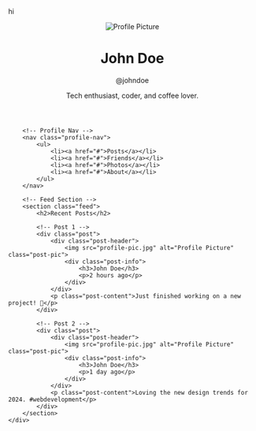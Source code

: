 hi
<!DOCTYPE html>
<html lang="en">
<head>
    <meta charset="UTF-8">
    <meta name="viewport" content="width=device-width, initial-scale=1.0">
    <title>Social Media Profile</title>
    <link rel="stylesheet" href="style.css">
</head>
<body>
    <div class="container">
        <!-- Profile Header -->
        <header class="profile-header">
            <img src="profile-pic.jpg" alt="Profile Picture" class="profile-pic">
            <div class="profile-info">
                <h1>John Doe</h1>
                <p>@johndoe</p>
                <p class="bio">Tech enthusiast, coder, and coffee lover.</p>
            </div>
        </header>

        <!-- Profile Nav -->
        <nav class="profile-nav">
            <ul>
                <li><a href="#">Posts</a></li>
                <li><a href="#">Friends</a></li>
                <li><a href="#">Photos</a></li>
                <li><a href="#">About</a></li>
            </ul>
        </nav>

        <!-- Feed Section -->
        <section class="feed">
            <h2>Recent Posts</h2>

            <!-- Post 1 -->
            <div class="post">
                <div class="post-header">
                    <img src="profile-pic.jpg" alt="Profile Picture" class="post-pic">
                    <div class="post-info">
                        <h3>John Doe</h3>
                        <p>2 hours ago</p>
                    </div>
                </div>
                <p class="post-content">Just finished working on a new project! 🚀</p>
            </div>

            <!-- Post 2 -->
            <div class="post">
                <div class="post-header">
                    <img src="profile-pic.jpg" alt="Profile Picture" class="post-pic">
                    <div class="post-info">
                        <h3>John Doe</h3>
                        <p>1 day ago</p>
                    </div>
                </div>
                <p class="post-content">Loving the new design trends for 2024. #webdevelopment</p>
            </div>
        </section>
    </div>
</body>
</html>
